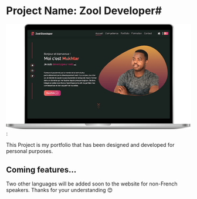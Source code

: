 # Project Name:  Zool Developer#

![Zool Developer logo](./public/assets/images/projects/zooldeveloper.png):

This Project is my portfolio that has been designed and developed for personal purposes.

## Coming features... ##

Two other languages will be added soon to the website for non-French speakers. Thanks for your understanding 😊

